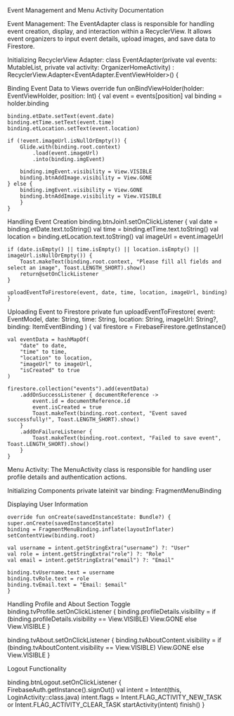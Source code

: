 Event Management and Menu Activity Documentation

Event Management:
The EventAdapter class is responsible for handling event creation, display, and interaction within a RecyclerView. It allows event organizers to input event details, upload images, and save data to Firestore.

Initializing RecyclerView Adapter:
    class EventAdapter(private val events: MutableList<EventModel>, private val activity: OrganizerHomeActivity) :
    RecyclerView.Adapter<EventAdapter.EventViewHolder>() {


Binding Event Data to Views
    override fun onBindViewHolder(holder: EventViewHolder, position: Int) {
    val event = events[position]
    val binding = holder.binding

    binding.etDate.setText(event.date)
    binding.etTime.setText(event.time)
    binding.etLocation.setText(event.location)

    if (!event.imageUrl.isNullOrEmpty()) {
        Glide.with(binding.root.context)
            .load(event.imageUrl)
            .into(binding.imgEvent)

        binding.imgEvent.visibility = View.VISIBLE
        binding.btnAddImage.visibility = View.GONE
    } else {
        binding.imgEvent.visibility = View.GONE
        binding.btnAddImage.visibility = View.VISIBLE
        }
    }

Handling Event Creation
    binding.btnJoin1.setOnClickListener {
    val date = binding.etDate.text.toString()
    val time = binding.etTime.text.toString()
    val location = binding.etLocation.text.toString()
    val imageUrl = event.imageUrl

    if (date.isEmpty() || time.isEmpty() || location.isEmpty() || imageUrl.isNullOrEmpty()) {
        Toast.makeText(binding.root.context, "Please fill all fields and select an image", Toast.LENGTH_SHORT).show()
        return@setOnClickListener
    }

    uploadEventToFirestore(event, date, time, location, imageUrl, binding)
    }


Uploading Event to Firestore
    private fun uploadEventToFirestore(
    event: EventModel,
    date: String,
    time: String,
    location: String,
    imageUrl: String?,
    binding: ItemEventBinding
) {
    val firestore = FirebaseFirestore.getInstance()

    val eventData = hashMapOf(
        "date" to date,
        "time" to time,
        "location" to location,
        "imageUrl" to imageUrl,
        "isCreated" to true
    )

    firestore.collection("events").add(eventData)
        .addOnSuccessListener { documentReference ->
            event.id = documentReference.id
            event.isCreated = true
            Toast.makeText(binding.root.context, "Event saved successfully!", Toast.LENGTH_SHORT).show()
        }
        .addOnFailureListener {
            Toast.makeText(binding.root.context, "Failed to save event", Toast.LENGTH_SHORT).show()
        }
    }



Menu Activity:
The MenuActivity class is responsible for handling user profile details and authentication actions.


Initializing Components
    private lateinit var binding: FragmentMenuBinding


Displaying User Information

    override fun onCreate(savedInstanceState: Bundle?) {
    super.onCreate(savedInstanceState)
    binding = FragmentMenuBinding.inflate(layoutInflater)
    setContentView(binding.root)

    val username = intent.getStringExtra("username") ?: "User"
    val role = intent.getStringExtra("role") ?: "Role"
    val email = intent.getStringExtra("email") ?: "Email"

    binding.tvUsername.text = username
    binding.tvRole.text = role
    binding.tvEmail.text = "Email: $email"
    }

Handling Profile and About Section Toggle
    binding.tvProfile.setOnClickListener {
    binding.profileDetails.visibility = if (binding.profileDetails.visibility == View.VISIBLE) View.GONE else View.VISIBLE
}

binding.tvAbout.setOnClickListener {
    binding.tvAboutContent.visibility = if (binding.tvAboutContent.visibility == View.VISIBLE) View.GONE else View.VISIBLE
}

Logout Functionality

binding.btnLogout.setOnClickListener {
    FirebaseAuth.getInstance().signOut()
    val intent = Intent(this, LoginActivity::class.java)
    intent.flags = Intent.FLAG_ACTIVITY_NEW_TASK or Intent.FLAG_ACTIVITY_CLEAR_TASK
    startActivity(intent)
    finish()
    }